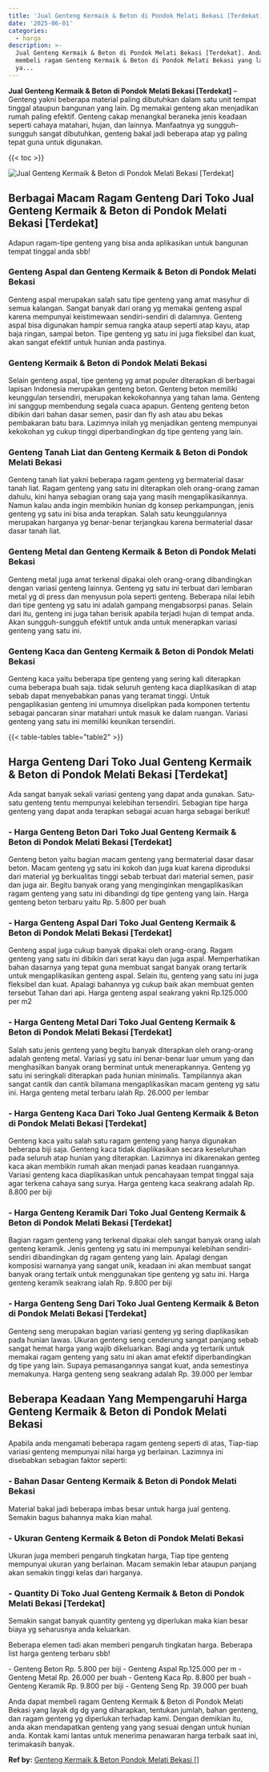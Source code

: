 ```yaml
---
title: 'Jual Genteng Kermaik & Beton di Pondok Melati Bekasi [Terdekat]'
date: '2025-06-01'
categories:
  - harga
description: >-
  Jual Genteng Kermaik & Beton di Pondok Melati Bekasi [Terdekat]. Anda dapat
  membeli ragam Genteng Kermaik & Beton di Pondok Melati Bekasi yang layak dg dg
  ya...
---
```


**Jual Genteng Kermaik & Beton di Pondok Melati Bekasi \[Terdekat\]** – Genteng yakni beberapa material paling dibutuhkan dalam satu unit tempat tinggal ataupun bangunan yang lain. Dg memakai genteng akan menjadikan rumah paling efektif. Genteng cakap menangkal beraneka jenis keadaan seperti cahaya matahari, hujan, dan lainnya. Manfaatnya yg sungguh-sungguh sangat dibutuhkan, genteng bakal jadi beberapa atap yg paling tepat guna untuk digunakan.

{{< toc >}}

![Jual Genteng Kermaik & Beton di Pondok Melati Bekasi [Terdekat]](/images/genteng-minimalis-murah18.png)

## Berbagai Macam Ragam Genteng Dari Toko Jual Genteng Kermaik & Beton di Pondok Melati Bekasi \[Terdekat\]

Adapun ragam-tipe genteng yang bisa anda aplikasikan untuk bangunan tempat tinggal anda sbb!

### Genteng Aspal dan Genteng Kermaik & Beton di Pondok Melati Bekasi

Genteng aspal merupakan salah satu tipe genteng yang amat masyhur di semua kalangan. Sangat banyak dari orang yg memakai genteng aspal karena mempunyai keistimewaan sendiri-sendiri di dalamnya. Genteng aspal bisa digunakan hampir semua rangka ataup seperti atap kayu, atap baja ringan, sampai beton. Tipe genteng yg satu ini juga fleksibel dan kuat, akan sangat efektif untuk hunian anda pastinya.

### Genteng Kermaik & Beton di Pondok Melati Bekasi

Selain genteng aspal, tipe genteng yg amat populer diterapkan di berbagai lapisan Indonesia merupakan genteng beton. Genteng beton memiliki keunggulan tersendiri, merupakan kekokohannya yang tahan lama. Genteng ini sanggup membendung segala cuaca apapun. Genteng genteng beton dibikin dari bahan dasar semen, pasir dan fly ash atau abu bekas pembakaran batu bara. Lazimnya inilah yg menjadikan genteng mempunyai kekokohan yg cukup tinggi diperbandingkan dg tipe genteng yang lain.

### Genteng Tanah Liat dan Genteng Kermaik & Beton di Pondok Melati Bekasi

Genteng tanah liat yakni beberapa ragam genteng yg bermaterial dasar tanah liat. Ragam genteng yang satu ini diterapkan oleh orang-orang zaman dahulu, kini hanya sebagian orang saja yang masih mengaplikasikannya. Namun kalau anda ingin membikin hunian dg konsep perkampungan, jenis genteng yg satu ini bisa anda terapkan. Salah satu keunggulannya merupakan harganya yg benar-benar terjangkau karena bermaterial dasar dasar tanah liat.

### Genteng Metal dan Genteng Kermaik & Beton di Pondok Melati Bekasi

Genteng metal juga amat terkenal dipakai oleh orang-orang dibandingkan dengan variasi genteng lainnya. Genteng yg satu ini terbuat dari lembaran metal yg di press dan menyusun pola seperti genteng. Beberapa nilai lebih dari tipe genteng yg satu ini adalah gampang mengabsorpsi panas. Selain dari itu, genteng ini juga tahan berisik apabila terjadi hujan di tempat anda. Akan sungguh-sungguh efektif untuk anda untuk menerapkan variasi genteng yang satu ini.

### Genteng Kaca dan Genteng Kermaik & Beton di Pondok Melati Bekasi

Genteng kaca yaitu beberapa tipe genteng yang sering kali diterapkan cuma beberapa buah saja. tidak seluruh genteng kaca diaplikasikan di atap sebab dapat menyebabkan panas yang teramat tinggi. Untuk pengaplikasian genteng ini umumnya diselipkan pada komponen tertentu sebagai pancaran sinar matahari untuk masuk ke dalam ruangan. Variasi genteng yang satu ini memiliki keunikan tersendiri.

{{< table-tables table="table2" >}}

## Harga Genteng Dari Toko Jual Genteng Kermaik & Beton di Pondok Melati Bekasi \[Terdekat\]

Ada sangat banyak sekali variasi genteng yang dapat anda gunakan. Satu-satu genteng tentu mempunyai kelebihan tersendiri. Sebagian tipe harga genteng yang dapat anda terapkan sebagai acuan harga sebagai berikut!

### \- Harga Genteng Beton Dari Toko Jual Genteng Kermaik & Beton di Pondok Melati Bekasi \[Terdekat\]

Genteng beton yaitu bagian macam genteng yang bermaterial dasar dasar beton. Macam genteng yg satu ini kokoh dan juga kuat karena diproduksi dari material yg berkualitas tinggi sebab terbuat dari material semen, pasir dan juga air. Begitu banyak orang yang menginginkan mengaplikasikan ragam genteng yang satu ini dibandingi dg tipe genteng yang lain. Harga genteng beton terbaru yaitu Rp. 5.800 per buah

### \- Harga Genteng Aspal Dari Toko Jual Genteng Kermaik & Beton di Pondok Melati Bekasi \[Terdekat\]

Genteng aspal juga cukup banyak dipakai oleh orang-orang. Ragam genteng yang satu ini dibikin dari serat kayu dan juga aspal. Memperhatikan bahan dasarnya yang tepat guna membuat sangat banyak orang tertarik untuk mengaplikasikan genteng aspal. Selain itu, genteng yang satu ini juga fleksibel dan kuat. Apalagi bahannya yg cukup baik akan membuat genten tersebut Tahan dari api. Harga genteng aspal seakrang yakni Rp.125.000 per m2

### \- Harga Genteng Metal Dari Toko Jual Genteng Kermaik & Beton di Pondok Melati Bekasi \[Terdekat\]

Salah satu jenis genteng yang begitu banyak diterapkan oleh orang-orang adalah genteng metal. Variasi yg satu ini benar-benar luar umum yang dan menghasilkan banyak orang berminat untuk menerapkannya. Genteng yg satu ini seringkali diterapkan pada hunian minimalis. Tampilannya akan sangat cantik dan cantik bilamana mengaplikasikan macam genteng yg satu ini. Harga genteng metal terbaru ialah Rp. 26.000 per lembar

### \- Harga Genteng Kaca Dari Toko Jual Genteng Kermaik & Beton di Pondok Melati Bekasi \[Terdekat\]

Genteng kaca yaitu salah satu ragam genteng yang hanya digunakan beberapa biji saja. Genteng kaca tidak diaplikasikan secara keseluruhan pada seluruh atap hunian yang diterapkan. Lazimnya ini dikarenakan genteg kaca akan membikin rumah akan menjadi panas keadaan ruangannya. Variasi genteng kaca diaplikasikan untuk pencahayaan tempat tinggal saja agar terkena cahaya sang surya. Harga genteng kaca seakrang adalah Rp. 8.800 per biji

### \- Harga Genteng Keramik Dari Toko Jual Genteng Kermaik & Beton di Pondok Melati Bekasi \[Terdekat\]

Bagian ragam genteng yang terkenal dipakai oleh sangat banyak orang ialah genteng keramik. Jenis genteng yg satu ini mempunyai kelebihan sendiri-sendiri dibandingkan dg ragam genteng yang lain. Apalagi dengan komposisi warnanya yang sangat unik, keadaan ini akan membuat sangat banyak orang tertaik untuk menggunakan tipe genteng yg satu ini. Harga genteng keramik seakrang ialah Rp. 9.800 per biji

### \- Harga Genteng Seng Dari Toko Jual Genteng Kermaik & Beton di Pondok Melati Bekasi \[Terdekat\]

Genteng seng merupakan bagian variasi genteng yg sering diaplikasikan pada hunian lawas. Ukuran genteng seng cenderung sangat panjang sebab sangat hemat harga yang wajib dikeluarkan. Bagi anda yg tertarik untuk memakai ragam genteng yang satu ini akan amat efektif diperbandingkan dg tipe yang lain. Supaya pemasangannya sangat kuat, anda semestinya memakunya. Harga genteng seng seakrang adalah Rp. 39.000 per lembar

## Beberapa Keadaan Yang Mempengaruhi Harga Genteng Kermaik & Beton di Pondok Melati Bekasi

Apabila anda mengamati beberapa ragam genteng seperti di atas, Tiap-tiap variasi genteng mempunyai nilai harga yg berlainan. Lazimnya ini disebabkan sebagian faktor seperti:

### \- Bahan Dasar Genteng Kermaik & Beton di Pondok Melati Bekasi

Material bakal jadi beberapa imbas besar untuk harga jual genteng. Semakin bagus bahannya maka kian mahal.

### \- Ukuran Genteng Kermaik & Beton di Pondok Melati Bekasi

Ukuran juga memberi pengaruh tingkatan harga, Tiap tipe genteng mempunyai ukuran yang berlainan. Macam semakin lebar ataupun panjang akan semakin tinggi kelas dari harganya.

### \- Quantity Di Toko Jual Genteng Kermaik & Beton di Pondok Melati Bekasi \[Terdekat\]

Semakin sangat banyak quantity genteng yg diperlukan maka kian besar biaya yg seharusnya anda keluarkan.

Beberapa elemen tadi akan memberi pengaruh tingkatan harga. Beberapa list harga genteng terbaru sbb!

\- Genteng Beton Rp. 5.800 per biji - Genteng Aspal Rp.125.000 per m - Genteng Metal Rp. 26.000 per buah - Genteng Kaca Rp. 8.800 per buah - Genteng Keramik Rp. 9.800 per biji - Genteng Seng Rp. 39.000 per buah

Anda dapat membeli ragam Genteng Kermaik & Beton di Pondok Melati Bekasi yang layak dg dg yang diharapkan, tentukan jumlah, bahan genteng, dan ragam genteng yg diperlukan terhadap kami. Dengan demikian itu, anda akan mendapatkan genteng yang yang sesuai dengan untuk hunian anda. Kontak kami lantas untuk menerima penawaran harga terbaik saat ini, terimakasih banyak.

**Ref by:**  [Genteng Kermaik & Beton  Pondok Melati Bekasi []](https://id.wikipedia.org/wiki/Genteng)
